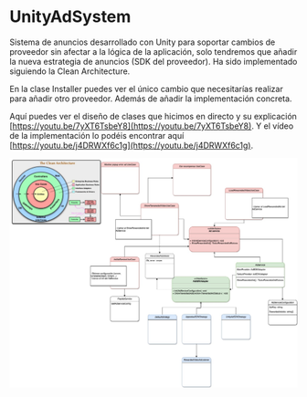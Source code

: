 # UnityAdSystem

Sistema de anuncios desarrollado con Unity para soportar cambios de proveedor sin afectar a la lógica de la aplicación, solo tendremos que añadir la nueva estrategia de anuncios (SDK del proveedor). Ha sido implementado siguiendo la Clean Architecture.

En la clase Installer puedes ver el único cambio que necesitarías realizar para añadir otro proveedor. Además de añadir la implementación concreta.

Aquí puedes ver el diseño de clases que hicimos en directo y su explicación [https://youtu.be/7yXT6TsbeY8](https://youtu.be/7yXT6TsbeY8).
Y el vídeo de la implementación lo podéis encontrar aquí [https://youtu.be/j4DRWXf6c1g](https://youtu.be/j4DRWXf6c1g).

![UML](https://github.com/DanielParra159/UnityAdSystem/blob/main/AdsSystem.jpg)

